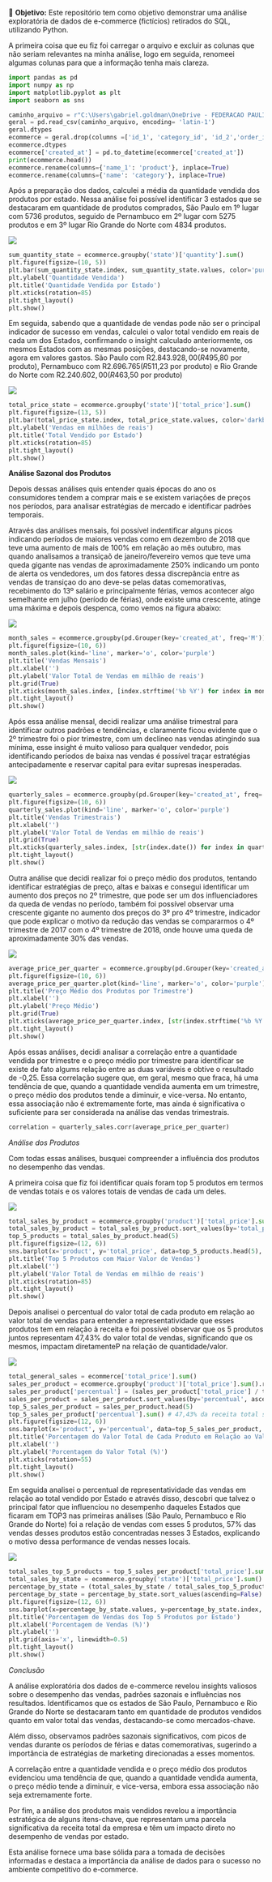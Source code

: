 🎯 **Objetivo:**
Este repositório tem como objetivo demonstrar uma análise exploratória de dados de e-commerce (fictícios) retirados do SQL, utilizando Python.

A primeira coisa que eu fiz foi carregar o arquivo e excluir as colunas que não seriam relevantes na minha análise, logo em seguida, renomeei algumas colunas para que a informação tenha mais clareza.

```python
import pandas as pd
import numpy as np
import matplotlib.pyplot as plt
import seaborn as sns

caminho_arquivo = r"C:\Users\gabriel.goldman\OneDrive - FEDERACAO PAULISTA DE FUTEBOL\Área de Trabalho\Python\Ecommerce\SQL_Ecommerce.csv"
geral = pd.read_csv(caminho_arquivo, encoding= 'latin-1')
geral.dtypes
ecommerce = geral.drop(columns =['id_1', 'category_id', 'id_2','order_id', 'product_id','id_3','id_4','created_at_1','additionals' ] )
ecommerce.dtypes
ecommerce['created_at'] = pd.to_datetime(ecommerce['created_at'])
print(ecommerce.head())
ecommerce.rename(columns={'name_1': 'product'}, inplace=True)
ecommerce.rename(columns={'name': 'category'}, inplace=True)
```
Após a preparação dos dados, calculei a média da quantidade vendida dos produtos por estado. Nessa análise foi possível identificar 3 estados que se destacaram em quantidade de produtos comprados, São Paulo em 1º lugar com 5736 produtos, seguido de Pernambuco em 2º lugar com 5275 produtos e em 3º lugar Rio Grande do Norte com 4834 produtos.

![](https://github.com/GabrielTavaresGoldman/Analise-Ecommerce/blob/GabrielTavaresGoldman-patch-1/qtdde%20vendida%20p%20estado.png?raw=true)

```python
sum_quantity_state = ecommerce.groupby('state')['quantity'].sum()
plt.figure(figsize=(10, 5))
plt.bar(sum_quantity_state.index, sum_quantity_state.values, color='purple')
plt.ylabel('Quantidade Vendida')
plt.title('Quantidade Vendida por Estado')
plt.xticks(rotation=85)
plt.tight_layout()
plt.show()
```

Em seguida, sabendo que a quantidade de vendas pode não ser o principal indicador de sucesso em vendas, calculei o valor total vendido em reais de cada um dos Estados, confirmando o insight calculado anteriormente, os mesmos Estados com as mesmas posições, destacando-se novamente, agora em valores gastos. São Paulo com R$2.843.928,00 (R$495,80 por produto), Pernambuco com R$2.696.765 (R$511,23 por produto) e Rio Grande do Norte com R$2.240.602,00 (R$463,50 por produto) 

![](https://github.com/GabrielTavaresGoldman/Analise-Ecommerce/blob/GabrielTavaresGoldman-patch-1/Total%20Vendido%20por%20Estado.png?raw=true)

```python
total_price_state = ecommerce.groupby('state')['total_price'].sum()
plt.figure(figsize=(13, 5))
plt.bar(total_price_state.index, total_price_state.values, color='darkblue')
plt.ylabel('Vendas em milhões de reais')
plt.title('Total Vendido por Estado')
plt.xticks(rotation=85)
plt.tight_layout()
plt.show()
```

**Análise Sazonal dos Produtos**

Depois dessas análises quis entender quais épocas do ano os consumidores tendem a comprar mais e se existem variações de preços nos períodos, para analisar estratégias de mercado e identificar padrões temporais.

Através das análises mensais, foi possível indentificar alguns picos indicando períodos de maiores vendas como em dezembro de 2018 que teve uma aumento de mais de 100% em relação ao mês outubro, mas quando analisamos a transiçaõ de janeiro/fevereiro vemos que teve uma queda gigante nas vendas de aproximadamente 250% indicando um ponto de alerta os vendedores, um dos fatores dessa discrepância entre as vendas de transiçao do ano deve-se pelas datas comemorativas, recebimento do 13º salário e principalmente férias, vemos acontecer algo semelhante em julho (período de férias), onde existe uma crescente, atinge uma máxima e depois despenca, como vemos na figura abaixo:

![](https://github.com/GabrielTavaresGoldman/Analise-Ecommerce/blob/GabrielTavaresGoldman-patch-1/valor%20total%20vendas%20mensais.png?raw=true)

```python
month_sales = ecommerce.groupby(pd.Grouper(key='created_at', freq='M'))['total_price'].sum()
plt.figure(figsize=(10, 6))
month_sales.plot(kind='line', marker='o', color='purple')
plt.title('Vendas Mensais')
plt.xlabel('')
plt.ylabel('Valor Total de Vendas em milhão de reais')
plt.grid(True)
plt.xticks(month_sales.index, [index.strftime('%b %Y') for index in month_sales.index], rotation=45)
plt.tight_layout()
plt.show()
```

Após essa análise mensal, decidi realizar uma análise trimestral para identificar outros padrões e tendências, e claramente ficou evidente que o 2º trimestre foi o pior trimestre, com um declíneo nas vendas atingindo sua mínima, esse insight é muito valioso para qualquer vendedor, pois identificando períodos de baixa nas vendas é possível traçar estratégias antecipadamente e reservar capital para evitar supresas inesperadas. 

![](https://github.com/GabrielTavaresGoldman/Analise-Ecommerce/blob/GabrielTavaresGoldman-patch-1/valor%20total%20vendas%20trimestrais.png?raw=true)

```python
quarterly_sales = ecommerce.groupby(pd.Grouper(key='created_at', freq='Q'))['total_price'].sum()
plt.figure(figsize=(10, 6))
quarterly_sales.plot(kind='line', marker='o', color='purple')
plt.title('Vendas Trimestrais')
plt.xlabel('')
plt.ylabel('Valor Total de Vendas em milhão de reais')
plt.grid(True)
plt.xticks(quarterly_sales.index, [str(index.date()) for index in quarterly_sales.index], rotation=45)
plt.tight_layout()
plt.show()
```

Outra análise que decidi realizar foi o preço médio dos produtos, tentando identificar estratégias de preço, altas e baixas e consegui identificar um aumento dos preços no 2º trimestre, que pode ser um dos influenciadores da queda de vendas no período, também foi possível observar uma crescente gigante no aumento dos preços do 3º pro 4º trimestre, indicador que pode explicar o motivo da redução das vendas se compararmos o 4º trimestre de 2017 com o 4º trimestre de 2018, onde houve uma queda de aproximadamente 30% das vendas.

![](https://github.com/GabrielTavaresGoldman/Analise-Ecommerce/blob/GabrielTavaresGoldman-patch-1/pre%C3%A7o%20m%C3%A9dio%20dos%20produtos%20por%20trimestre.png?raw=true)

```python
average_price_per_quarter = ecommerce.groupby(pd.Grouper(key='created_at', freq='Q'))['price'].mean()
plt.figure(figsize=(10, 6))
average_price_per_quarter.plot(kind='line', marker='o', color='purple')
plt.title('Preço Médio dos Produtos por Trimestre')
plt.xlabel('')
plt.ylabel('Preço Médio')
plt.grid(True)
plt.xticks(average_price_per_quarter.index, [str(index.strftime('%b %Y')) for index in average_price_per_quarter.index], rotation=45)
plt.tight_layout()
plt.show()
```

Após essas análises, decidi analisar a correlação entre a quantidade vendida por trimestre e o preço médio por trimestre para identificar se existe de fato algums relação entre as duas variáveis e obtive o resultado de -0,25. Essa correlação sugere que, em geral, mesmo que fraca, há uma tendência de que, quando a quantidade vendida aumenta em um trimestre, o preço médio dos produtos tende a diminuir, e vice-versa. No entanto, essa associação não é extremamente forte, mas ainda é significativa o suficiente para ser considerada na análise das vendas trimestrais.

```python
correlation = quarterly_sales.corr(average_price_per_quarter)
```

*Análise dos Produtos*

Com todas essas análises, busquei compreender a influência dos produtos no desempenho das vendas.

A primeira coisa que fiz foi identificar quais foram top 5 produtos em termos de vendas totais e os valores totais de vendas de cada um deles.

![](https://github.com/GabrielTavaresGoldman/Analise-Ecommerce/blob/GabrielTavaresGoldman-patch-1/top%205%20prodcom%20mais%20valor%20de%20vendas.png?raw=true)

```python
total_sales_by_product = ecommerce.groupby('product')['total_price'].sum().reset_index()
total_sales_by_product = total_sales_by_product.sort_values(by='total_price', ascending=False)
top_5_products = total_sales_by_product.head(5)
plt.figure(figsize=(12, 6))
sns.barplot(x='product', y='total_price', data=top_5_products.head(5), palette='viridis')
plt.title('Top 5 Produtos com Maior Valor de Vendas')
plt.xlabel('')
plt.ylabel('Valor Total de Vendas em milhão de reais')
plt.xticks(rotation=85)
plt.tight_layout()
plt.show()
```

Depois analisei o percentual do valor total de cada produto em relação ao valor total de vendas para entender a representatividade que esses produtos tem em relação à receita e foi possível observar que os 5 produtos juntos representam 47,43% do valor total de vendas, significando que os mesmos, impactam diretamenteP na relação de quantidade/valor. 

![](https://github.com/GabrielTavaresGoldman/Analise-Ecommerce/blob/GabrielTavaresGoldman-patch-1/porcent%20produtos%20em%20rela%C3%A7%C3%A3o%20ao%20total.png?raw=true)

```python
total_general_sales = ecommerce['total_price'].sum()
sales_per_product = ecommerce.groupby('product')['total_price'].sum().reset_index()
sales_per_product['percentual'] = (sales_per_product['total_price'] / total_general_sales) * 100
sales_per_product = sales_per_product.sort_values(by='percentual', ascending=False)
top_5_sales_per_product = sales_per_product.head(5)
top_5_sales_per_product['percentual'].sum() # 47,43% da receita total se concentra nesses produtos
plt.figure(figsize=(12, 6))
sns.barplot(x='product', y='percentual', data=top_5_sales_per_product, palette='viridis')
plt.title('Porcentagem do Valor Total de Cada Produto em Relação ao Valor Total Geral de Vendas')
plt.xlabel('')
plt.ylabel('Porcentagem do Valor Total (%)')
plt.xticks(rotation=55)
plt.tight_layout()
plt.show()
```

Em seguida analisei o percentual de representatividade das vendas em relação ao total vendido por Estado e através disso, descobri que talvez o principal fator que influenciou no desempenho daqueles Estados que ficaram em TOP3 nas primeiras análises (São Paulo, Pernambuco e Rio Grande do Norte) foi a relação de vendas com esses 5 produtos, 57% das vendas desses produtos estão concentradas nesses 3 Estados, explicando o motivo dessa performance de vendas nesses locais.

![](https://github.com/GabrielTavaresGoldman/Analise-Ecommerce/blob/GabrielTavaresGoldman-patch-1/porcent%20de%20vendas%20dos%20top%205%20prod%20por%20estado.png?raw=true)

```python
total_sales_top_5_products = top_5_sales_per_product['total_price'].sum()
total_sales_by_state = ecommerce.groupby('state')['total_price'].sum()
percentage_by_state = (total_sales_by_state / total_sales_top_5_products) * 100
percentage_by_state = percentage_by_state.sort_values(ascending=False)
plt.figure(figsize=(12, 6))
sns.barplot(x=percentage_by_state.values, y=percentage_by_state.index, palette='viridis')
plt.title('Porcentagem de Vendas dos Top 5 Produtos por Estado')
plt.xlabel('Porcentagem de Vendas (%)')
plt.ylabel('')
plt.grid(axis='x', linewidth=0.5)  
plt.tight_layout()
plt.show()
```

*Conclusão*

A análise exploratória dos dados de e-commerce revelou insights valiosos sobre o desempenho das vendas, padrões sazonais e influências nos resultados. Identificamos que os estados de São Paulo, Pernambuco e Rio Grande do Norte se destacaram tanto em quantidade de produtos vendidos quanto em valor total das vendas, destacando-se como mercados-chave.

Além disso, observamos padrões sazonais significativos, com picos de vendas durante os períodos de férias e datas comemorativas, sugerindo a importância de estratégias de marketing direcionadas a esses momentos.

A correlação entre a quantidade vendida e o preço médio dos produtos evidenciou uma tendência de que, quando a quantidade vendida aumenta, o preço médio tende a diminuir, e vice-versa, embora essa associação não seja extremamente forte.

Por fim, a análise dos produtos mais vendidos revelou a importância estratégica de alguns itens-chave, que representam uma parcela significativa da receita total da empresa e têm um impacto direto no desempenho de vendas por estado.

Esta análise fornece uma base sólida para a tomada de decisões informadas e destaca a importância da análise de dados para o sucesso no ambiente competitivo do e-commerce.


